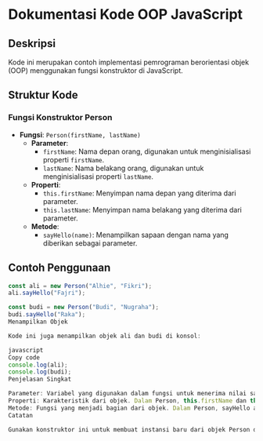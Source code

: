 # Dokumentasi Kode OOP JavaScript

## Deskripsi

Kode ini merupakan contoh implementasi pemrograman berorientasi objek (OOP) menggunakan fungsi konstruktor di JavaScript.

## Struktur Kode

### Fungsi Konstruktor Person

- **Fungsi**: `Person(firstName, lastName)`
  - **Parameter**:
    - `firstName`: Nama depan orang, digunakan untuk menginisialisasi properti `firstName`.
    - `lastName`: Nama belakang orang, digunakan untuk menginisialisasi properti `lastName`.
  - **Properti**:
    - `this.firstName`: Menyimpan nama depan yang diterima dari parameter.
    - `this.lastName`: Menyimpan nama belakang yang diterima dari parameter.
  - **Metode**:
    - `sayHello(name)`: Menampilkan sapaan dengan nama yang diberikan sebagai parameter.

## Contoh Penggunaan

```javascript
const ali = new Person("Alhie", "Fikri");
ali.sayHello("Fajri");

const budi = new Person("Budi", "Nugraha");
budi.sayHello("Raka");
Menampilkan Objek

Kode ini juga menampilkan objek ali dan budi di konsol:

javascript
Copy code
console.log(ali);
console.log(budi);
Penjelasan Singkat

Parameter: Variabel yang digunakan dalam fungsi untuk menerima nilai saat fungsi dipanggil. Dalam Person, firstName dan lastName adalah parameter.
Properti: Karakteristik dari objek. Dalam Person, this.firstName dan this.lastName adalah properti yang menyimpan nama depan dan belakang.
Metode: Fungsi yang menjadi bagian dari objek. Dalam Person, sayHello adalah metode yang digunakan untuk berinteraksi dengan objek dan menampilkan pesan.
Catatan

Gunakan konstruktor ini untuk membuat instansi baru dari objek Person dan memanggil metode sayHello untuk berinteraksi dengan objek.
```
